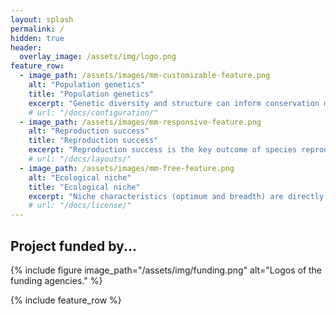 ```yaml
---
layout: splash
permalink: /
hidden: true
header:
  overlay_image: /assets/img/logo.png
feature_row:
  - image_path: /assets/images/mm-customizable-feature.png
    alt: "Population genetics"
    title: "Population genetics"
    excerpt: "Genetic diversity and structure can inform conservation measures, but it also can affect species reproduction and niche characteristics."
    # url: "/docs/configuration/"
  - image_path: /assets/images/mm-responsive-feature.png
    alt: "Reproduction success"
    title: "Reproduction success"
    excerpt: "Reproduction success is the key outcome of species reproductive biology, ensuring populations to perpetuate in a specific place."
    # url: "/docs/layouts/"
  - image_path: /assets/images/mm-free-feature.png
    alt: "Ecological niche"
    title: "Ecological niche"
    excerpt: "Niche characteristics (optimum and breadth) are directly drived by genetic information and are responsible for species to thrive and survive in their habitats."
    # url: "/docs/license/"
---
```


<h2> Project funded by...</h2>
{% include figure image_path="/assets/img/funding.png" alt="Logos of the funding agencies." %}

{% include feature_row %}